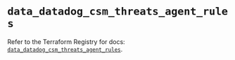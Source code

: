 # `data_datadog_csm_threats_agent_rules`

Refer to the Terraform Registry for docs: [`data_datadog_csm_threats_agent_rules`](https://registry.terraform.io/providers/datadog/datadog/3.46.0/docs/data-sources/csm_threats_agent_rules).
